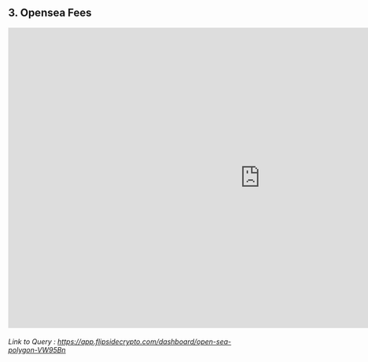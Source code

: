 ## 3. Opensea Fees 


<iframe width="1024" height="612" src="https://app.powerbi.com/view?r=eyJrIjoiMDU5NTM4ZjMtOTcyYi00MjBiLWE4YzYtNTg4OWIyNDNmYTM4IiwidCI6ImIyNzI1YWM4LTMyY2MtNDhjZS1iYTdmLTc4MmFlYjQxNTUwYSJ9" frameborder="0" allowFullScreen="true"></iframe>


###### Link to Query : <https://app.flipsidecrypto.com/dashboard/open-sea-polygon-VW95Bn>
